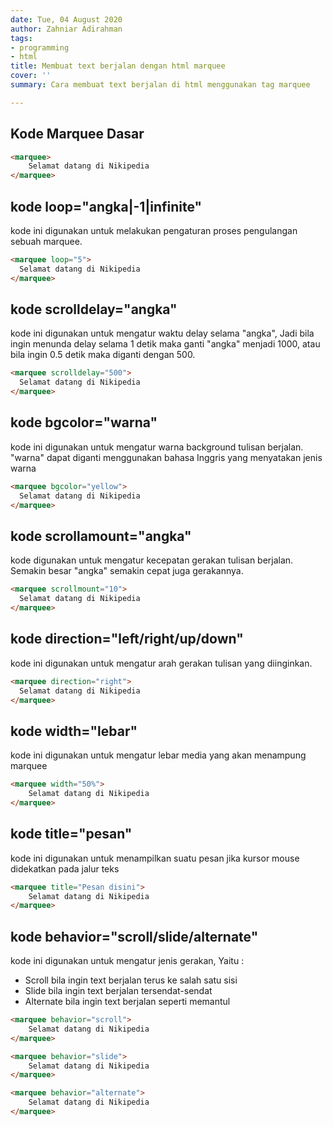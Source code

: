 ```yaml
---
date: Tue, 04 August 2020
author: Zahniar Adirahman
tags:
- programming
- html
title: Membuat text berjalan dengan html marquee
cover: ''
summary: Cara membuat text berjalan di html menggunakan tag marquee

---
```

## Kode Marquee Dasar

```html
<marquee>
	Selamat datang di Nikipedia
</marquee>
```

## kode loop="angka|-1|infinite"

kode ini digunakan untuk melakukan pengaturan proses pengulangan sebuah marquee.

```html
<marquee loop="5">
  Selamat datang di Nikipedia
</marquee>
```

## kode scrolldelay="angka"

kode ini digunakan untuk mengatur waktu delay selama "angka", Jadi bila ingin menunda delay selama 1 detik maka ganti "angka" menjadi 1000, atau bila ingin 0.5 detik maka diganti dengan 500.

```html
<marquee scrolldelay="500">
  Selamat datang di Nikipedia
</marquee>
```

## kode bgcolor="warna" 

kode ini digunakan untuk mengatur warna background tulisan berjalan. "warna" dapat diganti menggunakan bahasa Inggris yang menyatakan jenis warna

```html
<marquee bgcolor="yellow">
  Selamat datang di Nikipedia
</marquee>
```

## kode scrollamount="angka"

kode digunakan untuk mengatur kecepatan gerakan tulisan berjalan. Semakin besar "angka" semakin cepat juga gerakannya.

```html
<marquee scrollmount="10">
  Selamat datang di Nikipedia
</marquee>
```

## kode direction="left/right/up/down"

kode ini digunakan untuk mengatur arah gerakan tulisan yang diinginkan.

```html
<marquee direction="right">
  Selamat datang di Nikipedia
</marquee>
```

## kode width="lebar"

kode ini digunakan untuk mengatur lebar media yang akan menampung marquee

```html
<marquee width="50%">
	Selamat datang di Nikipedia
</marquee>
```

## kode title="pesan"

kode ini digunakan untuk menampilkan suatu pesan jika kursor mouse didekatkan pada jalur teks

```html
<marquee title="Pesan disini">
	Selamat datang di Nikipedia
</marquee>
```

## kode behavior="scroll/slide/alternate"

kode ini digunakan untuk mengatur jenis gerakan, Yaitu :
* Scroll bila ingin text berjalan terus ke salah satu sisi
* Slide  bila ingin text berjalan tersendat-sendat
* Alternate  bila ingin text berjalan seperti memantul

```html
<marquee behavior="scroll">
	Selamat datang di Nikipedia
</marquee>

<marquee behavior="slide">
	Selamat datang di Nikipedia
</marquee>

<marquee behavior="alternate">
	Selamat datang di Nikipedia
</marquee>
```